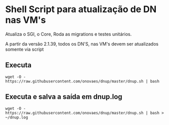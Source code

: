 # Shell Script para atualização de DN nas VM's 

Atualiza o SGI, o Core, Roda as migrations e testes unitários. 

A partir da versão 2.1.39, todos os DN'S, nas VM's devem ser atualizados somente via script

## Executa 
    wget -O - https://raw.githubusercontent.com/onovaes/dnup/master/dnup.sh | bash

## Executa e salva a saída em dnup.log
    wget -O - https://raw.githubusercontent.com/onovaes/dnup/master/dnup.sh | bash > ~/dnup.log

